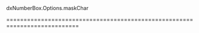 <!--id-->dxNumberBox.Options.maskChar<!--/id-->
<!--merge--><!--/merge-->
<!--hidden--><!--/hidden-->
===========================================================================
